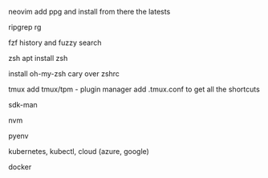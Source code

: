 neovim
    add ppg
    and install from there the latests

ripgrep
    rg

fzf
    history and fuzzy search

zsh
apt install zsh

install oh-my-zsh
    cary over zshrc

tmux
    add tmux/tpm - plugin manager
    add .tmux.conf
    to get all the shortcuts


sdk-man

nvm

pyenv

kubernetes, kubectl, cloud (azure, google)

docker
